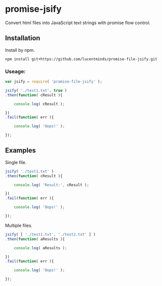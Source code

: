 # promise-jsify
Convert html files into JavaScript text strings with promise flow control.


## Installation

Install by npm.

```shell
npm install git+https://github.com/lucentminds/promise-file-jsify.git
```

### Useage:

```js
var jsify = require( 'promise-file-jsify' );

jsify( './test1.txt', true )
.then(function( cResult ){

    console.log( cResult );

})
.fail(function( err ){

    console.log( 'Oops!' );

});
```

## Examples

Single file.

```js
jsify( './test1.txt' )
.then(function( cResult ){

    console.log( 'Result:', cResult );

})
.fail(function( err ){

    console.log( 'Oops!' );

});
```

Multiple files.

```js
jsify( [ './test1.txt', './test2.txt' ] )
.then(function( aResults ){

    console.log( aResults );

})
.fail(function( err ){

    console.log( 'Oops!' );

});
```